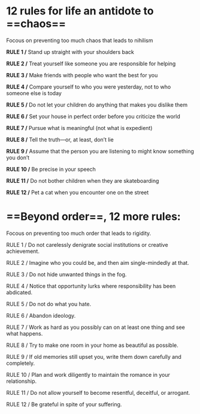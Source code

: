# 12 rules for life an antidote to ==chaos==
Focous on preventing too much chaos that leads to nihilism 

 **RULE 1 /** Stand up straight with your shoulders back
 
 **RULE 2 /** Treat yourself like someone you are responsible for helping 
 
 **RULE 3 /** Make friends with people who want the best for you 
 
 **RULE 4 /** Compare yourself to who you were yesterday, not to who someone else is today 
 
 **RULE 5 /** Do not let your children do anything that makes you dislike them 
 
 **RULE 6 /** Set your house in perfect order before you criticize the world 
 
 **RULE 7 /** Pursue what is meaningful (not what is expedient) 
 
 **RULE 8 /** Tell the truth—or, at least, don’t lie 
 
 **RULE 9 /** Assume that the person you are listening to might know something you don’t 
 
 **RULE 10 /** Be precise in your speech 
 
 **RULE 11 /** Do not bother children when they are skateboarding 
 
 **RULE 12 /** Pet a cat when you encounter one on the street



# ==Beyond order==, 12 more rules:
Focous on preventing too much order that leads to rigidity.

RULE 1 / Do not carelessly denigrate social institutions or creative achievement.

RULE 2 / Imagine who you could be, and then aim single-mindedly at that.

RULE 3 / Do not hide unwanted things in the fog.

RULE 4 / Notice that opportunity lurks where responsibility has been abdicated.

RULE 5 / Do not do what you hate.

RULE 6 / Abandon ideology.

RULE 7 / Work as hard as you possibly can on at least one thing and see what happens.

RULE 8 / Try to make one room in your home as beautiful as possible.

RULE 9 / If old memories still upset you, write them down carefully and completely.

RULE 10 / Plan and work diligently to maintain the romance in your relationship.

RULE 11 / Do not allow yourself to become resentful, deceitful, or arrogant.

RULE 12 / Be grateful in spite of your suffering.





